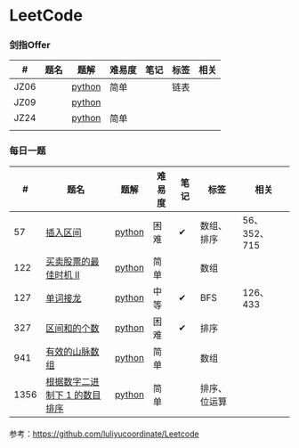 # LeetCode

### 剑指Offer

| #    | 题名 | 题解                                                         | 难易度 | 笔记 | 标签 | 相关 |
| ---- | ---- | ------------------------------------------------------------ | ------ | ---- | ---- | ---- |
| JZ06 |      | [python](https://github.com/Sibyl233/LeetCode/blob/master/src/JZ/JZ06.py) | 简单   |      | 链表 |      |
| JZ09 |      | [python](https://github.com/Sibyl233/LeetCode/blob/master/src/JZ/JZ09.py) |        |      |      |      |
| JZ24 |      | [python](https://github.com/Sibyl233/LeetCode/blob/master/src/JZ/JZ24.py) | 简单   |      |      |      |
|      |      |                                                              |        |      |      |      |

#### 

### 每日一题

| #    | 题名                                                         | 题解 | 难易度 | 笔记 | 标签 | 相关 |
| ---- | ------------------------------------------------------------ | -------- | ---------- | ---- | ---- | ---- |
| 57   | [插入区间](https://leetcode-cn.com/problems/insert-interval/) | [python](https://github.com/Sibyl233/LeetCode/blob/master/src/LC/57.py) | 困难   | ✔︎ | 数组、排序 | 56、352、715 |
| 122 | [买卖股票的最佳时机 II](https://leetcode-cn.com/problems/best-time-to-buy-and-sell-stock-ii/) | [python](https://github.com/Sibyl233/LeetCode/blob/master/src/LC/122.py) | 简单 |  | 数组 |  |
| 127  | [单词接龙](https://leetcode-cn.com/problems/word-ladder/)    | [python](https://github.com/Sibyl233/LeetCode/blob/master/src/LC/127.py) | 中等   | ✔︎ | BFS | 126、433 |
| 327 | [区间和的个数](https://leetcode-cn.com/problems/count-of-range-sum/) | [python](https://github.com/Sibyl233/LeetCode/blob/master/src/LC/327.py) | 困难 | ✔︎ | 排序 |  |
| 941  | [有效的山脉数组](https://leetcode-cn.com/problems/valid-mountain-array/) | [python](https://github.com/Sibyl233/LeetCode/blob/master/src/LC/941.py) | 简单   |      | 数组 |  |
| 1356 | [根据数字二进制下 1 的数目排序](https://leetcode-cn.com/problems/sort-integers-by-the-number-of-1-bits/) | [python](https://github.com/Sibyl233/LeetCode/blob/master/src/LC/1356.py) | 简单 | | 排序、位运算 | |

#### 

参考：https://github.com/luliyucoordinate/Leetcode


